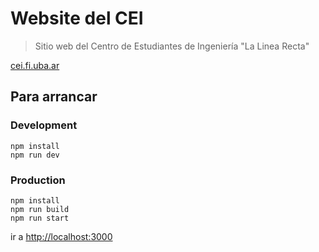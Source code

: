 # Website del CEI

> Sitio web del Centro de Estudiantes de Ingeniería "La Linea Recta"

[cei.fi.uba.ar](https://cei.fi.uba.ar)

## Para arrancar

### Development
```properties
npm install
npm run dev
```

### Production
```properties
npm install
npm run build
npm run start
```

ir a [http://localhost:3000](http://localhost:3000)
